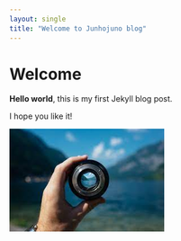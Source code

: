 ```yaml
---
layout: single
title: "Welcome to Junhojuno blog"
---
```


# Welcome

**Hello world**, this is my first Jekyll blog post.

I hope you like it!

![Image Dimensions - SEIU Local 1000](../images/2023-03-19-first-posting/FDA0E193-18AC-4E24-A8B9-4264AF595C99.jpeg)

